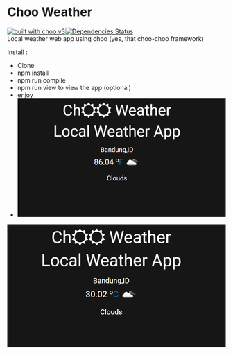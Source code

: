 # Choo Weather
[![built with choo v3](https://img.shields.io/badge/built%20with%20choo-v3-ffc3e4.svg?style=flat-square)](https://github.com/yoshuawuyts/choo)[![Dependencies Status](https://david-dm.org/adhityaramadhanus/choo-weather.svg)](https://david-dm.org/adhityaramadhanus/choo-weather)  
Local weather web app using choo (yes, that choo-choo framework)

Install :
* Clone
* npm install
* npm run compile
* npm run view to view the app (optional)
* enjoy
* ![alt tag](https://raw.githubusercontent.com/adhityaramadhanus/choo-weather/master/view1.png)

![alt tag](https://raw.githubusercontent.com/adhityaramadhanus/choo-weather/master/view2.png)
